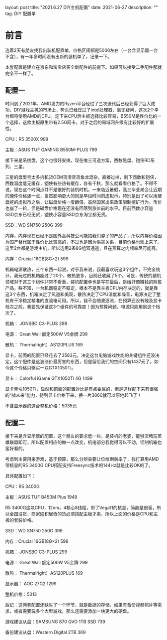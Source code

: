 
layout: post
title: "2021.6.27 DIY主机配置"
date: 2021-06-27 
description: ""
tag: DIY 配置单
# 前言
连着2天有朋友找我出装机配置单，价格区间都是5000左右（一台含显示器一台不含），有一年多时间没有出新的装机单了，记录一下。

本套配置是建立在京东和淘宝店买全新配件的前提下。如果可以接受二手配件那就完全不一样了。

## 配置一

时间到了2021年，AMD发力的Ryzen平台经过了三次迭代后已经获得了巨大成功，DIY游戏主机的市场上，势头已经压过了intel处理器，毫无疑问，这次2个平台都将使用AMD的CPU。定下来CPU后主板选择比较容易，B550M是性价比的一个选择，这款主板原生带有2.5G网卡，对于之后的局域网升级有比较好的扩展性。

CPU：R5 3500X 999

主板：ASUS TUF GAMING B550M-PLUS 799

接下来是系统盘，这个也很好安排，现在唯三可选方案，西数黑盘、铠侠RD系列、三星。

三星的盘型号太多拆机货OEM货清空货鱼龙混杂，直接过掉，剩下西数和铠侠，西数温度低无缓存，铠侠有些热有缓存，各有千秋，那么就看看价格了。不得不说，现在这个时间点并不是很好的装机时机，一来临近暑假，高三毕业潮会让近期的硬件价格涨一点，当然影响更大的则是早段时间的虚拟币，特别是出了可以用硬盘挖的虚拟币之后，让磁盘价格一度翻倍，虽然国家出来政策限制挖矿行为，币价也崩了一轮，但是磁盘价格现在还没有回落到涨价前的水平。目前西数小容量SSD京东已经无货，铠侠小容量SSD京东淘宝都无货。

SSD：WD SN750 250G 399

内存，内存现在已经不是国外高科技公司能掐我们脖子的产品了，所以内存价格因为国产替代属于性价比比较高的，不过也是因为供需关系，目前价格也涨上来了。这里2台都是游戏主机，所以选用2条8G组双通道，且在预算之内频率尽可能高。

内存：Crucial 16GB(8G×2) 599

机箱电源散热，三个东西一起说，对于我来说，我最喜欢玩这3个组件，不完全统计，我玩过的机箱超过了20个，散热更多，目前还收藏了5个。可是，传统的装机领域对于这三个组件非常不看重，装机配置单也是写在最后，是给奸商赚钱的附属产品。殊不知，一台机器稳定不稳定，根本不是靠主板CPU内存决定的，就是靠这3个东西，机箱决定了风道和美观，散热决定了CPU温度和噪音，电源决定了整机有干净稳定精准的直流电可用。所以，我不会随波逐流，在预算还没有触及显卡档次之前，我要先保证这3个组件的可靠度！因为预算问题，电源只能用到这个档次了。

机箱： JONSBO C3-PLUS 299

电源： Great Wall 额定500W V5金牌 299

散热： Thermalright）AS120PLUS 169

显卡，前面的配置已经花去了3563元，决定这台电脑游戏性能的关键组件还没决定，这个配件是这波涨价最厉害的东西，但是留给我们的空间只有1437元了。如今这个价格只够买一块GTX1050Ti。

显卡： Colorful iGame GTX1050Ti 4G  1499

显卡弄块1050Ti，显然和前面的配置对比是有点委屈的，但是这样配下来有很强的“战未来”能力，待到显卡价格下来，换一片3060就可以原地起飞了！

不含显示器的这台整机价格：5035元

## 配置二

接下来是含显示器的配置，这个朋友的要求低一些，是装机的老婆，能够流畅玩英雄联盟即可，所以配置相应的做一点改变，机电部分我觉得可以不动，铝制机箱也蛮好看的。

考虑到主要用来游戏，基于预算，那么分辨率要让位给刷新率了，我打算用AMD带核显的R5 3400G CPU搭配支持Freesync技术的144Hz就是比较OK的了。

具体配置如下：

CPU：R5 3400G 

主板：ASUS TUF B450M Plus 1949

R5 3400G这块CPU，12nm，4核心8线程，带了Vega11的核显，简直是很香，所以全国没货，商家囤积居奇的货必须搭配主板才卖，所以上面的价格是CPU和主板的套装价格。

SSD：WD SN750 250G 399

内存：Crucial 16GB(8G×2) 599

机箱： JONSBO C3-PLUS 299

电源： Great Wall 额定500W V5金牌 299

散热： Thermalright）AS120PLUS 169

显示器： AOC  27G2 1299

整机价格：5013

后记：这两套配置还缺失了一个环节，就是数据的存储，如果有备份视频照片等需求，或者需要玩多个大型游戏，那么还需要添加一块更大的硬盘。

游戏建议从盘：SAMSUNG 870 QVO  1TB SSD  739

备份建议从盘：Western Digital  2TB 369

